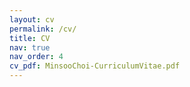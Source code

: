 ```yaml
---
layout: cv
permalink: /cv/
title: CV
nav: true
nav_order: 4
cv_pdf: MinsooChoi-CurriculumVitae.pdf
---
```

